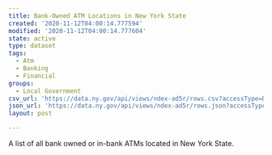 ```yaml
---
title: Bank-Owned ATM Locations in New York State
created: '2020-11-12T04:00:14.777594'
modified: '2020-11-12T04:00:14.777604'
state: active
type: dataset
tags:
  - Atm
  - Banking
  - Financial
groups:
  - Local Government
csv_url: 'https://data.ny.gov/api/views/ndex-ad5r/rows.csv?accessType=DOWNLOAD'
json_url: 'https://data.ny.gov/api/views/ndex-ad5r/rows.json?accessType=DOWNLOAD'
layout: post

---
```

A list of all bank owned or in-bank ATMs located in New York State.
